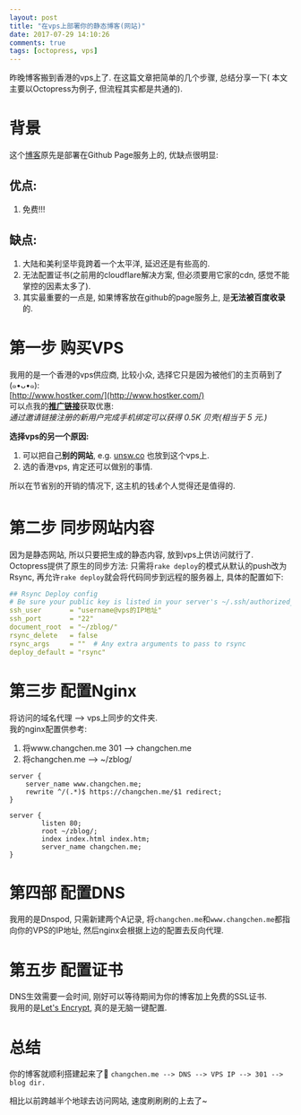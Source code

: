 ```yaml
---
layout: post
title: "在vps上部署你的静态博客(网站)"
date: 2017-07-29 14:10:26
comments: true
tags: [octopress, vps]
---
```


昨晚博客搬到香港的vps上了. 在这篇文章把简单的几个步骤, 总结分享一下( 本文主要以Octopress为例子, 但流程其实都是共通的).      
<img style="max-height:300px" class="lazy" data-original="/images/blog/170729_hoster/boost1.png">
<!--more-->
   



# 背景   
这个[博客](https://changchen.me)原先是部署在Github Page服务上的, 优缺点很明显:
## 优点:
1. 免费!!!

## 缺点:
1. 大陆和美利坚毕竟跨着一个太平洋, 延迟还是有些高的.
2. 无法配置证书(之前用的cloudflare解决方案, 但必须要用它家的cdn, 感觉不能掌控的因素太多了).
3. 其实最重要的一点是, 如果博客放在github的page服务上, 是**无法被百度收录**的.    



# 第一步 购买VPS
我用的是一个香港的vps供应商, 比较小众, 选择它只是因为被他们的主页萌到了 (๑•ᴗ•๑):    
[http://www.hostker.com/](http://www.hostker.com/)     
可以点我的[**推广链接**](https://i.hostker.com/flag/8397)获取优惠:   
_通过邀请链接注册的新用户完成手机绑定可以获得 0.5K 贝壳(相当于 5 元.)_   
<img style="max-height:300px" class="lazy" data-original="/images/blog/170729_hoster/shell.png">   

**选择vps的另一个原因:**   

1. 可以把自己**别的网站**, e.g. [unsw.co](https://www.unsw.co) 也放到这个vps上.     
2. 选的香港vps, 肯定还可以做别的事情.    

所以在节省别的开销的情况下, 这主机的钱💰个人觉得还是值得的.    
<img style="max-height:200px" class="lazy" data-original="/images/blog/170729_hoster/server.png">



# 第二步 同步网站内容
因为是静态网站, 所以只要把生成的静态内容, 放到vps上供访问就行了.   
Octopress提供了原生的同步方法: 只需将`rake deploy`的模式从默认的push改为Rsync, 再允许`rake deploy`就会将代码同步到远程的服务器上, 具体的配置如下:   
``` yaml
## Rsync Deploy config
# Be sure your public key is listed in your server's ~/.ssh/authorized_keys file
ssh_user       = "username@vps的IP地址"
ssh_port       = "22"
document_root  = "~/zblog/"
rsync_delete   = false
rsync_args     = ""  # Any extra arguments to pass to rsync
deploy_default = "rsync"

```



# 第三步 配置Nginx
将访问的域名代理 --> vps上同步的文件夹.    
我的nginx配置供参考:

1. 将www.changchen.me 301 --> changchen.me
2. 将changchen.me --> ~/zblog/

``` nginx
server {
    server_name www.changchen.me;
    rewrite ^/(.*)$ https://changchen.me/$1 redirect;
}

server {
        listen 80;
        root ~/zblog/;
        index index.html index.htm;
        server_name changchen.me;
}

```


 
# 第四部 配置DNS
我用的是Dnspod, 只需新建两个A记录, 将`changchen.me`和`www.changchen.me`都指向你的VPS的IP地址, 然后nginx会根据上边的配置去反向代理.   



# 第五步 配置证书
DNS生效需要一会时间, 刚好可以等待期间为你的博客加上免费的SSL证书.    
我用的是[Let's Encrypt](https://certbot.eff.org/), 真的是无脑一键配置.   



# 总结
你的博客就顺利搭建起来了🎉
`changchen.me --> DNS --> VPS IP --> 301 --> blog dir.`

相比以前跨越半个地球去访问网站, 速度刷刷刷的上去了~   
<img style="max-height:300px" class="lazy" data-original="/images/blog/170729_hoster/boost1.png"><img style="max-height:300px" class="lazy" data-original="/images/blog/170729_hoster/boost2.png">   



